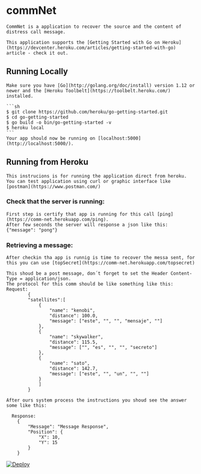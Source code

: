 
# commNet

    CommNet is a application to recover the source and the content of distress call message. 

    This application supports the [Getting Started with Go on Heroku](https://devcenter.heroku.com/articles/getting-started-with-go) article - check it out.

## Running Locally

    Make sure you have [Go](http://golang.org/doc/install) version 1.12 or newer and the [Heroku Toolbelt](https://toolbelt.heroku.com/) installed.

    ```sh
    $ git clone https://github.com/heroku/go-getting-started.git
    $ cd go-getting-started
    $ go build -o bin/go-getting-started -v 
    $ heroku local
    ```
    Your app should now be running on [localhost:5000](http://localhost:5000/).

## Running from Heroku
    This instrucions is for running the application direct from heroku.
    You can test application using curl or graphic interface like [postman](https://www.postman.com/)

### Check that the server is running:
    First step is certify that app is running for this call [ping](https://comm-net.herokuapp.com/ping).
    After few seconds the server will response a json like this: {"message": "pong"}

### Retrieving a message:
    After checkin tha app is runnig is time to recover the messa sent, for this you can use [topSecret](https://comm-net.herokuapp.com/topsecret)
 
    This shoud be a post message, don´t forget to set the Header Content-Type = application/json.
    The protocol for this comm should be like something like this:
    Request:    
            {
            "satellites":[ 
                {
                    "name": "kenobi",
                    "distance": 100.0,
                    "message": ["este", "", "", "mensaje", ""]                       
                },
                {
                    "name": "skywalker",  
                    "distance": 115.5,
                    "message": ["", "es", "", "", "secreto"]
                },
                {
                    "name": "sato",  
                    "distance": 142.7,
                    "message": ["este", "", "un", "", ""]
                }
                ]
            }

    After ours system process the instructions you shoud see the answer some like this:
      
      Response:
        {
            "Message": "Message Response",
            "Position": {
                "X": 10,
                "Y": 15
            }
        } 


[![Deploy](https://www.herokucdn.com/deploy/button.png)](https://heroku.com/deploy)